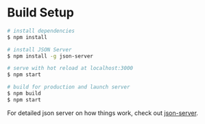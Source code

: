 # Build Setup

``` bash
# install dependencies
$ npm install

# install JSON Server
$ npm install -g json-server

# serve with hot reload at localhost:3000
$ npm start

# build for production and launch server
$ npm build
$ npm start

```
For detailed json server on how things work, check out [json-server](https://github.com/typicode/json-server).
